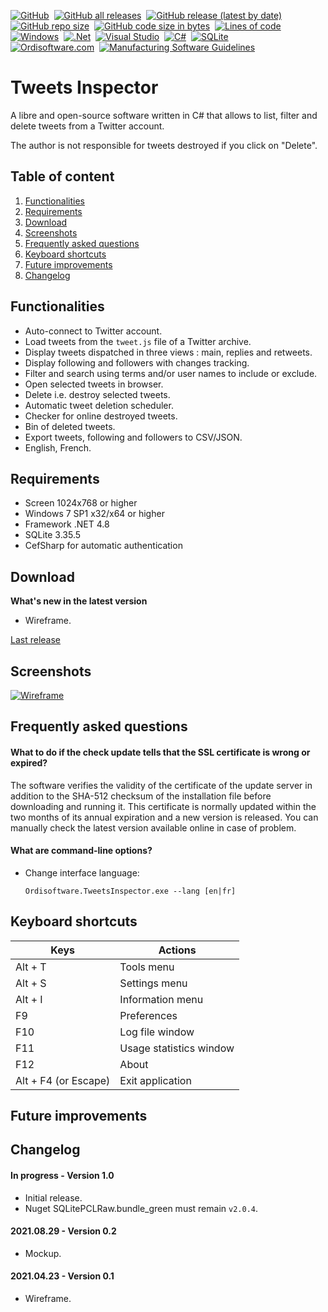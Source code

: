 [![GitHub](https://img.shields.io/github/license/ordisoftware/tweets-inspector)](#)&nbsp;
[![GitHub all releases](https://img.shields.io/github/downloads/ordisoftware/tweets-inspector/total)](#)&nbsp;
[![GitHub release (latest by date)](https://img.shields.io/github/v/release/ordisoftware/tweets-inspector)](#)&nbsp;
[![GitHub repo size](https://img.shields.io/github/repo-size/ordisoftware/tweets-inspector)](#)&nbsp;
[![GitHub code size in bytes](https://img.shields.io/github/languages/code-size/ordisoftware/tweets-inspector)](#)&nbsp;
[![Lines of code](https://img.shields.io/tokei/lines/github/ordisoftware/tweets-inspector)](#)&nbsp;<br/>
[![Windows](https://img.shields.io/badge/Windows%207%2B-0078D6?label=os)](#)&nbsp;
[![.Net](https://img.shields.io/badge/.NET%204.8-5C2D91?label=platform)](#)&nbsp;
[![Visual Studio](https://img.shields.io/badge/Visual%20Studio%202022-5C2D91.svg?label=ide)](#)&nbsp;
[![C#](https://img.shields.io/badge/C%23%2010-%23239120.svg?label=lang)](#)&nbsp;
[![SQLite](https://img.shields.io/badge/SQLite%203.35-%2307405e.svg?label=db)](#)&nbsp;<br/>
[![Ordisoftware.com](https://img.shields.io/badge/-Ordisoftware.com-355F90?logo=WordPress&logoColor=white)](https://www.ordisoftware.com/tweets-inspector)&nbsp;
[![Manufacturing Software Guidelines](https://img.shields.io/badge/-Manufacturing%20Software%20Guidelines-355F90?logo=MicrosoftWord&logoColor=white)](https://github.com/Ordisoftware/Guidelines)&nbsp;

# Tweets Inspector

A libre and open-source software written in C# that allows to list, filter and delete tweets from a Twitter account.

The author is not responsible for tweets destroyed if you click on "Delete".

## Table of content

1. [Functionalities](#Functionalities)
2. [Requirements](#Requirements)
3. [Download](#Download)
4. [Screenshots](#Screenshots)
5. [Frequently asked questions](#Frequently-asked-questions)
6. [Keyboard shortcuts](#Keyboard-shortcuts)
7. [Future improvements](#Future-improvements)
8. [Changelog](#Changelog)

## Functionalities

- Auto-connect to Twitter account.
- Load tweets from the `tweet.js` file of a Twitter archive.
- Display tweets dispatched in three views : main, replies and retweets.
- Display following and followers with changes tracking.
- Filter and search using terms and/or user names to include or exclude.
- Open selected tweets in browser.
- Delete i.e. destroy selected tweets.
- Automatic tweet deletion scheduler.
- Checker for online destroyed tweets.
- Bin of deleted tweets.
- Export tweets, following and followers to CSV/JSON.
- English, French.

## Requirements

- Screen 1024x768 or higher
- Windows 7 SP1 x32/x64 or higher
- Framework .NET 4.8
- SQLite 3.35.5
- CefSharp for automatic authentication

## Download

**What's new in the latest version**

- Wireframe.

[Last release](https://github.com/Ordisoftware/Tweets-Inspector/releases/latest)

## Screenshots

[![Wireframe](https://www.ordisoftware.com/uploads/2021/04/tweets-inspector-wireframe2-400x267.png)](https://www.ordisoftware.com/uploads/2021/04/tweets-inspector-wireframe2.png)

## Frequently asked questions

#### What to do if the check update tells that the SSL certificate is wrong or expired?

The software verifies the validity of the certificate of the update server in addition to the SHA-512 checksum of the installation file before downloading and running it. This certificate is normally updated within the two months of its annual expiration and a new version is released. You can manually check the latest version available online in case of problem.

#### What are command-line options?

- Change interface language:

  `Ordisoftware.TweetsInspector.exe --lang [en|fr]`

## Keyboard shortcuts

| Keys | Actions |
|-|-|
| Alt + T | Tools menu |
| Alt + S | Settings menu |
| Alt + I | Information menu |
| F9 | Preferences |
| F10 | Log file window |
| F11 | Usage statistics window |
| F12 | About |
| Alt + F4 (or Escape) | Exit application |

## Future improvements

## Changelog

#### In progress - Version 1.0

- Initial release.
- Nuget SQLitePCLRaw.bundle_green must remain `v2.0.4`.

#### 2021.08.29 - Version 0.2

- Mockup.

#### 2021.04.23 - Version 0.1

- Wireframe.
